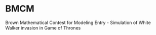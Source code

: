# BMCM
Brown Mathematical Contest for Modeling Entry - Simulation of White Walker invasion in Game of Thrones
